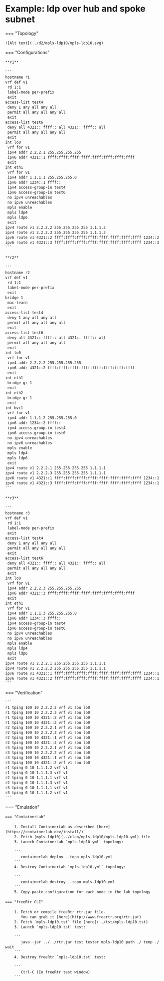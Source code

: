 # Example: ldp over hub and spoke subnet

=== "Topology"

    ![Alt text](../d2/mpls-ldp10/mpls-ldp10.svg)

=== "Configurations"

    **r1**

    ```
    hostname r1
    vrf def v1
     rd 1:1
     label-mode per-prefix
     exit
    access-list test4
     deny 1 any all any all
     permit all any all any all
     exit
    access-list test6
     deny all 4321:: ffff:: all 4321:: ffff:: all
     permit all any all any all
     exit
    int lo0
     vrf for v1
     ipv4 addr 2.2.2.1 255.255.255.255
     ipv6 addr 4321::1 ffff:ffff:ffff:ffff:ffff:ffff:ffff:ffff
     exit
    int eth1
     vrf for v1
     ipv4 addr 1.1.1.1 255.255.255.0
     ipv6 addr 1234::1 ffff::
     ipv4 access-group-in test4
     ipv6 access-group-in test6
     no ipv4 unreachables
     no ipv6 unreachables
     mpls enable
     mpls ldp4
     mpls ldp6
     exit
    ipv4 route v1 2.2.2.2 255.255.255.255 1.1.1.2
    ipv4 route v1 2.2.2.3 255.255.255.255 1.1.1.3
    ipv6 route v1 4321::2 ffff:ffff:ffff:ffff:ffff:ffff:ffff:ffff 1234::2
    ipv6 route v1 4321::3 ffff:ffff:ffff:ffff:ffff:ffff:ffff:ffff 1234::3
    ```

    **r2**

    ```
    hostname r2
    vrf def v1
     rd 1:1
     label-mode per-prefix
     exit
    bridge 1
     mac-learn
     exit
    access-list test4
     deny 1 any all any all
     permit all any all any all
     exit
    access-list test6
     deny all 4321:: ffff:: all 4321:: ffff:: all
     permit all any all any all
     exit
    int lo0
     vrf for v1
     ipv4 addr 2.2.2.2 255.255.255.255
     ipv6 addr 4321::2 ffff:ffff:ffff:ffff:ffff:ffff:ffff:ffff
     exit
    int eth1
     bridge-gr 1
     exit
    int eth2
     bridge-gr 1
     exit
    int bvi1
     vrf for v1
     ipv4 addr 1.1.1.2 255.255.255.0
     ipv6 addr 1234::2 ffff::
     ipv4 access-group-in test4
     ipv6 access-group-in test6
     no ipv4 unreachables
     no ipv6 unreachables
     mpls enable
     mpls ldp4
     mpls ldp6
     exit
    ipv4 route v1 2.2.2.1 255.255.255.255 1.1.1.1
    ipv4 route v1 2.2.2.3 255.255.255.255 1.1.1.1
    ipv6 route v1 4321::1 ffff:ffff:ffff:ffff:ffff:ffff:ffff:ffff 1234::1
    ipv6 route v1 4321::3 ffff:ffff:ffff:ffff:ffff:ffff:ffff:ffff 1234::1
    ```

    **r3**

    ```
    hostname r3
    vrf def v1
     rd 1:1
     label-mode per-prefix
     exit
    access-list test4
     deny 1 any all any all
     permit all any all any all
     exit
    access-list test6
     deny all 4321:: ffff:: all 4321:: ffff:: all
     permit all any all any all
     exit
    int lo0
     vrf for v1
     ipv4 addr 2.2.2.3 255.255.255.255
     ipv6 addr 4321::3 ffff:ffff:ffff:ffff:ffff:ffff:ffff:ffff
     exit
    int eth1
     vrf for v1
     ipv4 addr 1.1.1.3 255.255.255.0
     ipv6 addr 1234::3 ffff::
     ipv4 access-group-in test4
     ipv6 access-group-in test6
     no ipv4 unreachables
     no ipv6 unreachables
     mpls enable
     mpls ldp4
     mpls ldp6
     exit
    ipv4 route v1 2.2.2.1 255.255.255.255 1.1.1.1
    ipv4 route v1 2.2.2.2 255.255.255.255 1.1.1.1
    ipv6 route v1 4321::1 ffff:ffff:ffff:ffff:ffff:ffff:ffff:ffff 1234::1
    ipv6 route v1 4321::2 ffff:ffff:ffff:ffff:ffff:ffff:ffff:ffff 1234::1
    ```

=== "Verification"

    ```
    r1 tping 100 10 2.2.2.2 vrf v1 sou lo0
    r1 tping 100 10 2.2.2.3 vrf v1 sou lo0
    r1 tping 100 10 4321::2 vrf v1 sou lo0
    r1 tping 100 10 4321::3 vrf v1 sou lo0
    r2 tping 100 10 2.2.2.1 vrf v1 sou lo0
    r2 tping 100 10 2.2.2.3 vrf v1 sou lo0
    r2 tping 100 10 4321::1 vrf v1 sou lo0
    r2 tping 100 10 4321::3 vrf v1 sou lo0
    r3 tping 100 10 2.2.2.1 vrf v1 sou lo0
    r3 tping 100 10 2.2.2.2 vrf v1 sou lo0
    r3 tping 100 10 4321::1 vrf v1 sou lo0
    r3 tping 100 10 4321::2 vrf v1 sou lo0
    r1 tping 0 10 1.1.1.2 vrf v1
    r1 tping 0 10 1.1.1.3 vrf v1
    r2 tping 0 10 1.1.1.1 vrf v1
    r2 tping 0 10 1.1.1.3 vrf v1
    r3 tping 0 10 1.1.1.1 vrf v1
    r3 tping 0 10 1.1.1.2 vrf v1
    ```

=== "Emulation"

    === "ContainerLab"

        1. Install ContainerLab as described [here](https://containerlab.dev/install/)  
        2. Fetch [mpls-ldp10](../clab/mpls-ldp10/mpls-ldp10.yml) file  
        3. Launch ContainerLab `mpls-ldp10.yml` topology:  

        ```
           containerlab deploy --topo mpls-ldp10.yml  
        ```
        4. Destroy ContainerLab `mpls-ldp10.yml` topology:  

        ```
           containerlab destroy --topo mpls-ldp10.yml  
        ```
        5. Copy-paste configuration for each node in the lab topology

    === "freeRtr CLI"

        1. Fetch or compile freeRtr rtr.jar file.  
           You can grab it [here](http://www.freertr.org/rtr.jar)  
        2. Fetch `mpls-ldp10.tst` file [here](../tst/mpls-ldp10.tst)  
        3. Launch `mpls-ldp10.tst` test:  

        ```
           java -jar ../../rtr.jar test tester mpls-ldp10 path ./ temp ./ wait
        ```
        4. Destroy freeRtr `mpls-ldp10.tst` test:  

        ```
           Ctrl-C (In freeRtr test window)
        ```

